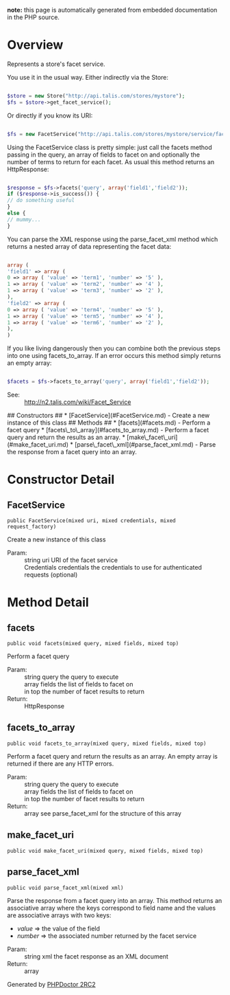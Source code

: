 **note:** this page is automatically generated from embedded documentation in the PHP source.

# Overview #

Represents a store's facet service.

You use it in the usual way. Either indirectly via the Store:

```php

$store = new Store("http://api.talis.com/stores/mystore");
$fs = $store->get_facet_service();
```

Or directly if you know its URI:

```php

$fs = new FacetService("http://api.talis.com/stores/mystore/service/facet");
```

Using the FacetService class is pretty simple: just call the facets method passing in the query, an array of fields to facet on and optionally the number of terms to return for each facet. As usual this method returns an HttpResponse:

```php

$response = $fs->facets('query', array('field1','field2'));
if ($response->is_success()) {
// do something useful
}
else {
// mummy...
}
```

You can parse the XML response using the parse\_facet\_xml method which returns a nested array of data representing the facet data:

```php

array (
'field1' => array (
0 => array ( 'value' => 'term1', 'number' => '5' ),
1 => array ( 'value' => 'term2', 'number' => '4' ),
1 => array ( 'value' => 'term3', 'number' => '2' ),
),
'field2' => array (
0 => array ( 'value' => 'term4', 'number' => '5' ),
1 => array ( 'value' => 'term5', 'number' => '4' ),
1 => array ( 'value' => 'term6', 'number' => '2' ),
),
)
```

If you like living dangerously then you can combine both the previous steps into one using facets\_to\_array. If an error occurs this method simply returns an empty array:

```php

$facets = $fs->facets_to_array('query', array('field1','field2'));
```

<dl>
<dt>See:</dt>
<dd><a href='http://n2.talis.com/wiki/Facet_Service'>http://n2.talis.com/wiki/Facet_Service</a></dd>
</dl>
## Constructors ##
  * [FacetService](#FacetService.md) - Create a new instance of this class
## Methods ##
  * [facets](#facets.md) - Perform a facet query
  * [facets\_to\_array](#facets_to_array.md) - Perform a facet query and return the results as an array.
  * [make\_facet\_uri](#make_facet_uri.md)
  * [parse\_facet\_xml](#parse_facet_xml.md) - Parse the response from a facet query into an array.

# Constructor Detail #

## FacetService ##

```
public FacetService(mixed uri, mixed credentials, mixed request_factory)
```

Create a new instance of this class<dl>
<dt>Param:</dt>
<dd>string uri URI of the facet service</dd>
<dd>Credentials credentials the credentials to use for authenticated requests (optional)</dd>
</dl>


# Method Detail #

## facets ##

```
public void facets(mixed query, mixed fields, mixed top)
```

Perform a facet query<dl>
<dt>Param:</dt>
<dd>string query the query to execute</dd>
<dd>array fields the list of fields to facet on</dd>
<dd>in top the number of facet results to return</dd>
<dt>Return:</dt>
<dd>HttpResponse</dd>
</dl>


## facets\_to\_array ##

```
public void facets_to_array(mixed query, mixed fields, mixed top)
```

Perform a facet query and return the results as an array. An empty array is returned if there are any HTTP errors.<dl>
<dt>Param:</dt>
<dd>string query the query to execute</dd>
<dd>array fields the list of fields to facet on</dd>
<dd>in top the number of facet results to return</dd>
<dt>Return:</dt>
<dd>array see parse_facet_xml for the structure of this array</dd>
</dl>


## make\_facet\_uri ##

```
public void make_facet_uri(mixed query, mixed fields, mixed top)
```



## parse\_facet\_xml ##

```
public void parse_facet_xml(mixed xml)
```

Parse the response from a facet query into an array.
This method returns an associative array where the keys correspond to field name and the values are
associative arrays with two keys:
<ul>
<li><em>value</em> => the value of the field</li>
<li><em>number</em> => the associated number returned by the facet service</li>
</ul><dl>
<dt>Param:</dt>
<dd>string xml the facet response as an XML document</dd>
<dt>Return:</dt>
<dd>array</dd>
</dl>




Generated by [PHPDoctor 2RC2](http://phpdoctor.sourceforge.net/)
